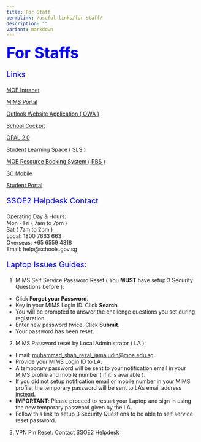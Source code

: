 ```yaml
---
title: For Staff
permalink: /useful-links/for-staff/
description: ""
variant: markdown
---
```

<b style="color:blue;font-size:40px"> For Staffs </b> 

<p style="color:blue;font-size:20px"> Links </p>


[MOE Intranet](https://intranet.moe.gov.sg/)

[MIMS Portal](https://idp.mims.moe.gov.sg/nidp/app/login)

[Outlook Website Application ( OWA )](https://schools.gov.sg/)

[School Cockpit](https://schoolcockpit.moe.gov.sg/)

[OPAL 2.0](https://idm.opal2.moe.edu.sg/)


[Student Learning Space ( SLS )](https://www.learning.moe.edu.sg/)

[MOE Resource Booking System ( RBS )](https://rbs.avero-tech.com/)

[SC Mobile](https://scmobile.moe.edu.sg/)

[Student Portal](http://www.edhub.net/studentportal/index.php) 

<p style="color:blue;font-size:20px"> SSOE2 Helpdesk Contact </p>
Operating Day &amp; Hours: <br>
Mon - Fri ( 7am to 7pm ) <br>
Sat ( 7am to 2pm ) <br>
Local: 1800 7663 663 <br>
Overseas: +65 6559 4318 <br>
Email: help@schools.gov.sg <br>

<p style="color:blue;font-size:20px"> Laptop Issues Guides: </p>

1.  MIMS Self Service Password Reset ( You **MUST** have setup 3 Security Questions before ):
*   Click&nbsp;**Forgot your Password**.
*   Key in your MIMS Login ID.&nbsp;Click&nbsp;**Search**.  
*   You will be prompted to answer the&nbsp;challenge questions you set during registration.  
*   Enter new password twice.&nbsp;Click&nbsp;**Submit**.  
*   Your password has been reset.

2.  MIMS Password reset by Local Administrator ( LA ):  
*   Email: muhammad_shah_rezal_jamaludin@moe.edu.sg.
*   Provide your MIMS Login ID to LA.  
*   A temporary password will be sent to your notification email in your MIMS profile and mobile number ( if it is available ).  
*   If you did not setup notification email or mobile number in your MIMS profile, the temporary password will be sent to LA’s email address instead.
*   **IMPORTANT**: Please proceed to restart your Laptop and sign in using the new temporary password given by the LA.
* Follow this link to setup 3 Security Questions to be able to self service reset password.

3. VPN Pin Reset: Contact SSOE2 Helpdesk <br>






